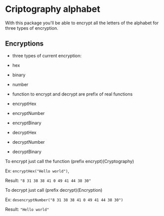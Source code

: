 # Criptography alphabet

With this package you'll be able to encrypt all the letters of the alphabet for three types of encryption.

## Encryptions

- three types of current encryption:
 - hex
 - binary
 - number

- function to encrypt and decrypt are prefix of real functions

 - encryptHex
 - encryptNumber
 - encryptBinary
 - decryptHex
 - decryptNumber
 - decryptBinary


To encrypt just call the function (prefix encrypt)(Cryptography)

Ex: ``encryptHex("Hello world")``,

Result:
``"8 31 38 38 41 0 49 41 44 38 30"``


To decrypt just call (prefix decrypt)(Encryption)

Ex: ``desencryptNumber("8 31 38 38 41 0 49 41 44 38 30")``

Result: ``"Hello world"``
